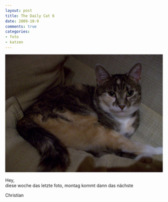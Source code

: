 ```yaml
--- 
layout: post
title: The Daily Cat 6
date: 2009-10-9
comments: true
categories: 
- foto
- katzen
---
```

![](/static/wpdata/2010/12/cat8.jpg)
<p>Hey, <br />diese woche das letzte foto, montag kommt dann das nächste <p /> Christian</p>
